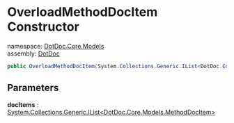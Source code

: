 ﻿# OverloadMethodDocItem Constructor

namespace: [DotDoc\.Core\.Models](../../DotDoc.Core.Models.md)<br />
assembly: [DotDoc](../../../DotDoc.md)



```csharp
public OverloadMethodDocItem(System.Collections.Generic.IList<DotDoc.Core.Models.MethodDocItem> docItems);
```

## Parameters

__docItems__ : [System\.Collections\.Generic\.IList\<DotDoc\.Core\.Models\.MethodDocItem\>](https://docs.microsoft.com/ja-jp/dotnet/api/System.Collections.Generic.IList-1)



